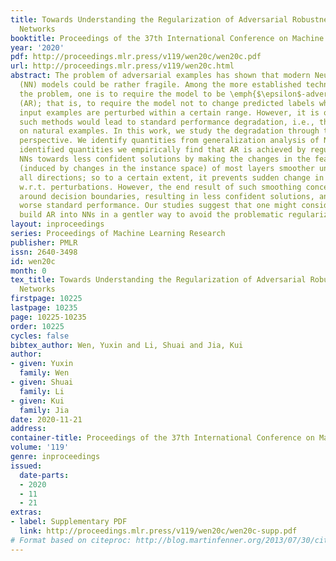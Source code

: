```yaml
---
title: Towards Understanding the Regularization of Adversarial Robustness on Neural
  Networks
booktitle: Proceedings of the 37th International Conference on Machine Learning
year: '2020'
pdf: http://proceedings.mlr.press/v119/wen20c/wen20c.pdf
url: http://proceedings.mlr.press/v119/wen20c.html
abstract: The problem of adversarial examples has shown that modern Neural Network
  (NN) models could be rather fragile. Among the more established techniques to solve
  the problem, one is to require the model to be \emph{$\epsilon$-adversarially robust}
  (AR); that is, to require the model not to change predicted labels when any given
  input examples are perturbed within a certain range. However, it is observed that
  such methods would lead to standard performance degradation, i.e., the degradation
  on natural examples. In this work, we study the degradation through the regularization
  perspective. We identify quantities from generalization analysis of NNs; with the
  identified quantities we empirically find that AR is achieved by regularizing/biasing
  NNs towards less confident solutions by making the changes in the feature space
  (induced by changes in the instance space) of most layers smoother uniformly in
  all directions; so to a certain extent, it prevents sudden change in prediction
  w.r.t. perturbations. However, the end result of such smoothing concentrates samples
  around decision boundaries, resulting in less confident solutions, and leads to
  worse standard performance. Our studies suggest that one might consider ways that
  build AR into NNs in a gentler way to avoid the problematic regularization.
layout: inproceedings
series: Proceedings of Machine Learning Research
publisher: PMLR
issn: 2640-3498
id: wen20c
month: 0
tex_title: Towards Understanding the Regularization of Adversarial Robustness on Neural
  Networks
firstpage: 10225
lastpage: 10235
page: 10225-10235
order: 10225
cycles: false
bibtex_author: Wen, Yuxin and Li, Shuai and Jia, Kui
author:
- given: Yuxin
  family: Wen
- given: Shuai
  family: Li
- given: Kui
  family: Jia
date: 2020-11-21
address: 
container-title: Proceedings of the 37th International Conference on Machine Learning
volume: '119'
genre: inproceedings
issued:
  date-parts:
  - 2020
  - 11
  - 21
extras:
- label: Supplementary PDF
  link: http://proceedings.mlr.press/v119/wen20c/wen20c-supp.pdf
# Format based on citeproc: http://blog.martinfenner.org/2013/07/30/citeproc-yaml-for-bibliographies/
---
```

